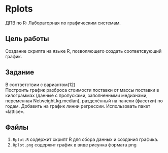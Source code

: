 ﻿# Rplots
ДПВ по R: Лабораторная по графическим системам.  
  
## Цель работы  
Создание скрипта на языке R, позволяющего создать соответсвующий график.
  
## Задание  
В соответствии с вариантом(12)  
Построить график разброса стоимости поставки от массы поставки
в килограммах (данные с пропусками, заполненными медианами,
переменная Netweight.kg.median), разделѐнный на панели
(фасетки) по годам. Добавить на график линии регрессии.
Использовать пакет «lattice».

## Файлы    
 1. ```Rplot.R``` содержит скрипт R для сбора данных и создания графика.  
 2. ```Rplot.png``` содержит график в виде рисунка формата png